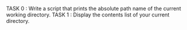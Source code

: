 TASK 0 : Write a script that prints the absolute path name of the current working directory.
TASK 1 : Display the contents list of your current directory.
